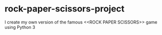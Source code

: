 # rock-paper-scissors-project
I create my own version of the famous &lt;&lt;ROCK PAPER SCISSORS>> game using Python 3
